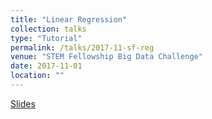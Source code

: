 ```yaml
---
title: "Linear Regression"
collection: talks
type: "Tutorial"
permalink: /talks/2017-11-sf-reg
venue: "STEM Fellowship Big Data Challenge"
date: 2017-11-01
location: ""
---
```


[Slides](http://talks.jacobdanovitch.me/regression.html)
